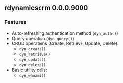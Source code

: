 ## rdynamicscrm 0.0.0.9000

### Features

  * Auto-refreshing authentication method (`dyn_auth()`)
  * Query operation (`dyn_query()`)
  * CRUD operations (Create, Retrieve, Update, Delete):
    * `dyn_create()`
    * `dyn_retrieve()`
    * `dyn_update()` 
    * `dyn_delete()`
  * Basic utility calls: 
    * `dyn_whoami()`
